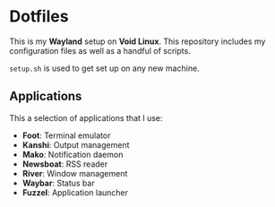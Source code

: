 # Dotfiles

This is my **Wayland** setup on **Void Linux**. This repository includes my configuration files as well as a handful of scripts.  
   
`setup.sh` is used to get set up on any new machine. 
  
## Applications
This a selection of applications that I use:
* **Foot**: Terminal emulator
* **Kanshi**: Output management
* **Mako**: Notification daemon
* **Newsboat**: RSS reader
* **River**: Window management
* **Waybar**: Status bar
* **Fuzzel**: Application launcher